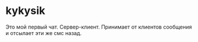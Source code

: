 kykysik
=======

Это мой первый чат. Сервер-клиент. Принимает от клиентов сообщения и отсылает эти же смс назад.
